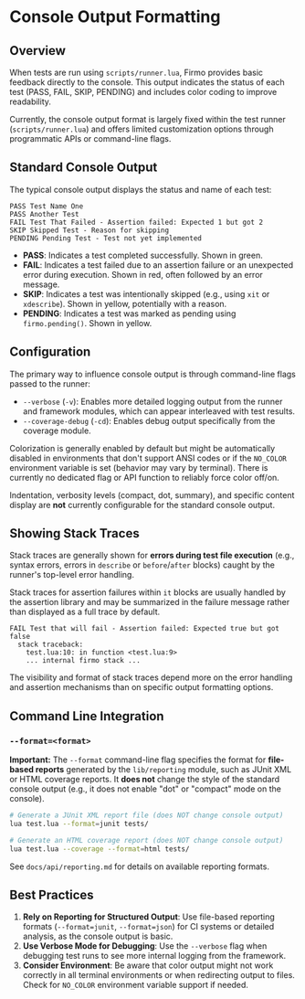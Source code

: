 # Console Output Formatting
<!-- NOTE: This document describes the standard console output format produced by the test runner. -->
<!-- More advanced, structured output formats (like JUnit, HTML, JSON) are handled by the Reporting system (see docs/api/reporting.md). -->

## Overview

When tests are run using `scripts/runner.lua`, Firmo provides basic feedback directly to the console. This output indicates the status of each test (PASS, FAIL, SKIP, PENDING) and includes color coding to improve readability.

Currently, the console output format is largely fixed within the test runner (`scripts/runner.lua`) and offers limited customization options through programmatic APIs or command-line flags.

## Standard Console Output

The typical console output displays the status and name of each test:

```text
PASS Test Name One
PASS Another Test
FAIL Test That Failed - Assertion failed: Expected 1 but got 2
SKIP Skipped Test - Reason for skipping
PENDING Pending Test - Test not yet implemented
```

- **PASS**: Indicates a test completed successfully. Shown in green.
- **FAIL**: Indicates a test failed due to an assertion failure or an unexpected error during execution. Shown in red, often followed by an error message.
- **SKIP**: Indicates a test was intentionally skipped (e.g., using `xit` or `xdescribe`). Shown in yellow, potentially with a reason.
- **PENDING**: Indicates a test was marked as pending using `firmo.pending()`. Shown in yellow.

## Configuration

The primary way to influence console output is through command-line flags passed to the runner:

- `--verbose` (`-v`): Enables more detailed logging output from the runner and framework modules, which can appear interleaved with test results.
- `--coverage-debug` (`-cd`): Enables debug output specifically from the coverage module.

Colorization is generally enabled by default but might be automatically disabled in environments that don't support ANSI codes or if the `NO_COLOR` environment variable is set (behavior may vary by terminal). There is currently no dedicated flag or API function to reliably force color off/on.

Indentation, verbosity levels (compact, dot, summary), and specific content display are **not** currently configurable for the standard console output.

## Showing Stack Traces

Stack traces are generally shown for **errors during test file execution** (e.g., syntax errors, errors in `describe` or `before`/`after` blocks) caught by the runner's top-level error handling.

Stack traces for assertion failures within `it` blocks are usually handled by the assertion library and may be summarized in the failure message rather than displayed as a full trace by default.

```text
FAIL Test that will fail - Assertion failed: Expected true but got false
  stack traceback:
    test.lua:10: in function <test.lua:9>
    ... internal firmo stack ...
```

The visibility and format of stack traces depend more on the error handling and assertion mechanisms than on specific output formatting options.

## Command Line Integration

### `--format=<format>`

**Important:** The `--format` command-line flag specifies the format for **file-based reports** generated by the `lib/reporting` module, such as JUnit XML or HTML coverage reports. It **does not** change the style of the standard console output (e.g., it does not enable "dot" or "compact" mode on the console).

```bash
# Generate a JUnit XML report file (does NOT change console output)
lua test.lua --format=junit tests/

# Generate an HTML coverage report (does NOT change console output)
lua test.lua --coverage --format=html tests/
```

See `docs/api/reporting.md` for details on available reporting formats.

## Best Practices

1.  **Rely on Reporting for Structured Output**: Use file-based reporting formats (`--format=junit`, `--format=json`) for CI systems or detailed analysis, as the console output is basic.
2.  **Use Verbose Mode for Debugging**: Use the `--verbose` flag when debugging test runs to see more internal logging from the framework.
3.  **Consider Environment**: Be aware that color output might not work correctly in all terminal environments or when redirecting output to files. Check for `NO_COLOR` environment variable support if needed.
